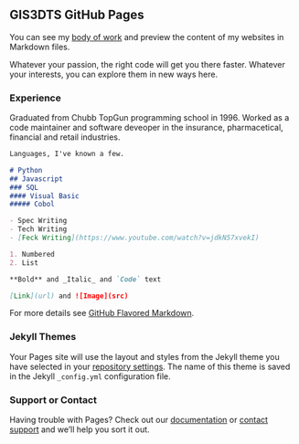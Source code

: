 ## GIS3DTS GitHub Pages

You can see my [body of work](https://www.google.com/url?sa=i&url=https%3A%2F%2Fstylecaster.com%2Fbeauty%2Fjessica-alba-health%2F&psig=AOvVaw2nzm7eEJVvvb1huKMtbEF-&ust=1614284836558000&source=images&cd=vfe&ved=0CAIQjRxqFwoTCPDF7vCtg-8CFQAAAAAdAAAAABAD) and preview the content of my websites in Markdown files.

Whatever your passion, the right code will get you there faster. Whatever your interests, you can explore them in new ways here.

### Experience

Graduated from Chubb TopGun programming school in 1996. Worked as a code maintainer and software deveoper in the insurance, pharmacetical, financial and retail industries.

```markdown
Languages, I've known a few.

# Python
## Javascript
### SQL
#### Visual Basic
##### Cobol

- Spec Writing
- Tech Writing
- [Feck Writing](https://www.youtube.com/watch?v=jdkN57xvekI) 

1. Numbered
2. List

**Bold** and _Italic_ and `Code` text

[Link](url) and ![Image](src)
```

For more details see [GitHub Flavored Markdown](https://guides.github.com/features/mastering-markdown/).

### Jekyll Themes

Your Pages site will use the layout and styles from the Jekyll theme you have selected in your [repository settings](https://github.com/gis3dts/github-pages-with-jekyll/settings). The name of this theme is saved in the Jekyll `_config.yml` configuration file.

### Support or Contact

Having trouble with Pages? Check out our [documentation](https://docs.github.com/categories/github-pages-basics/) or [contact support](https://support.github.com/contact) and we’ll help you sort it out.
